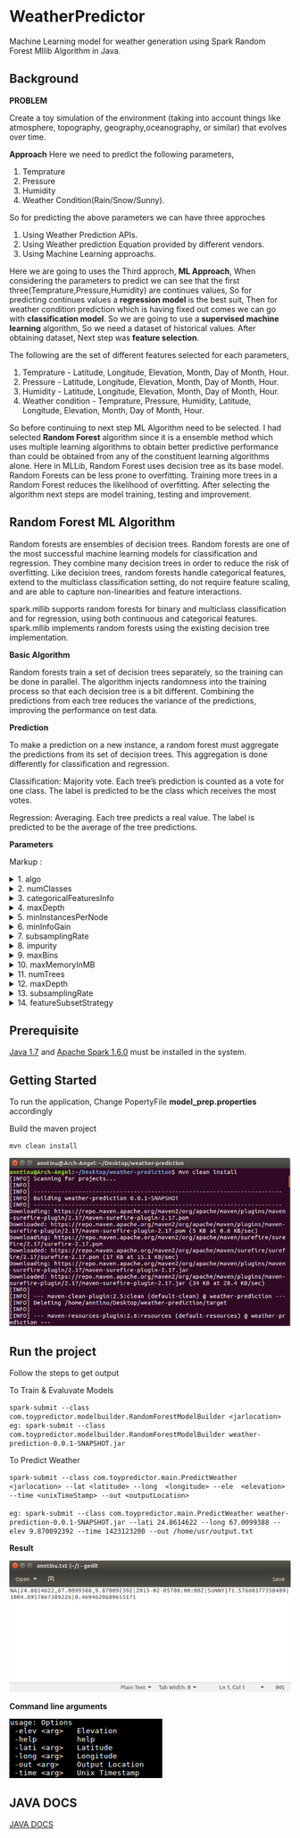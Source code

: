 # WeatherPredictor

Machine Learning model for weather generation using Spark Random Forest Mllib Algorithm in Java.

## Background

**PROBLEM**

Create a toy simulation of the environment (taking into account things like atmosphere, topography, geography,oceanography, or similar) that evolves over time.

**Approach**
Here we need to predict the following parameters,

1. Temprature
2. Pressure
3. Humidity
4. Weather Condition(Rain/Snow/Sunny).

So for predicting the above parameters we can have three approches

1. Using Weather Prediction APIs.
2. Using Weather prediction Equation provided by different vendors.
3. Using Machine Learning approachs.

Here we are going to uses the Third approch, **ML Approach**, When considering the parameters to predict we can see that the first three(Temprature,Pressure,Humidity) are continues values, So for predicting continues values a **regression model** is the best suit, Then for weather condition prediction which is having fixed out comes we can go with **classification model**. So we are going to use a **supervised machine learning** algorithm, So we need a dataset of historical values. After obtaining dataset, Next step was **feature selection**.

The following are the set of different features selected for each parameters,

1. Temprature - Latitude, Longitude, Elevation, Month, Day of Month, Hour.
2. Pressure -  Latitude, Longitude, Elevation, Month, Day of Month, Hour.
3. Humidity - Latitude, Longitude, Elevation, Month, Day of Month, Hour.
4. Weather condition - Temprature, Pressure, Humidity, Latitude, Longitude, Elevation, Month, Day of Month, Hour.

So before continuing to next step ML Algorithm need to be selected. I had selected **Random Forest** algorithm since it is a ensemble method which uses multiple learning algorithms to obtain better predictive performance than could be obtained from any of the constituent learning algorithms alone. Here in MLLib, Random Forest uses decision tree as its base model. Random Forests can be less prone to overfitting. Training more trees in a Random Forest reduces the likelihood of overfitting. After selecting the algorithm next steps are model training, testing and improvement.

## Random Forest ML Algorithm

Random forests are ensembles of decision trees. Random forests are one of the most successful machine learning models for classification and regression. They combine many decision trees in order to reduce the risk of overfitting. Like decision trees, random forests handle categorical features, extend to the multiclass classification setting, do not require feature scaling, and are able to capture non-linearities and feature interactions.

spark.mllib supports random forests for binary and multiclass classification and for regression, using both continuous and categorical features. spark.mllib implements random forests using the existing decision tree implementation.

**Basic Algorithm**

Random forests train a set of decision trees separately, so the training can be done in parallel. The algorithm injects randomness into the training process so that each decision tree is a bit different. Combining the predictions from each tree reduces the variance of the predictions, improving the performance on test data.

**Prediction**

To make a prediction on a new instance, a random forest must aggregate the predictions from its set of decision trees. This aggregation is done differently for classification and regression.

Classification: Majority vote. Each tree’s prediction is counted as a vote for one class. The label is predicted to be the class which receives the most votes.

Regression: Averaging. Each tree predicts a real value. The label is predicted to be the average of the tree predictions.

**Parameters**

Markup : <details>
           <summary>1. algo </summary>
           <p>Classification or Regression</p>
         </details>
	<details>
           <summary>2. numClasses</summary>
           <p>Number of classes (for Classification only)</p>
         </details>
	<details>
           <summary>3. categoricalFeaturesInfo</summary>
           <p> Specifies which features are categorical and how many categorical values each of those features can take. This is given as a map from feature indices to feature arity (number of categories). Any features not in this map are treated as continuous.

* E.g., Map(0 -> 2, 4 -> 10) specifies that feature 0 is binary (taking values 0 or 1) and that feature 4 has 10 categories (values {0, 1, ..., 9}). Note that feature indices are 0-based: features 0 and 4 are the 1st and 5th elements of an instance’s feature vector.
* Note that you do not have to specify categoricalFeaturesInfo. The algorithm will still run and may get reasonable results. However, performance should be better if categorical features are properly designated.</p>
         </details>
<details>
<summary>4. maxDepth </summary>
           <p>Maximum depth of a tree. Deeper trees are more expressive (potentially allowing higher accuracy), but they are also more costly to train and are more likely to overfit.</p>
         </details>
<details>
<summary>5. minInstancesPerNode </summary>
           <p>For a node to be split further, each of its children must receive at least this number of training instances. This is commonly used with RandomForest since those are often trained deeper than individual trees.</p>
         </details>
<details>
<summary>6. minInfoGain </summary>
           <p>For a node to be split further, the split must improve at least this much (in terms of information gain).</p>
         </details>
<details>
<summary>7. subsamplingRate </summary>
           <p>Fraction of the training data used for learning the decision tree. This parameter is most relevant for training ensembles of trees (using RandomForest and GradientBoostedTrees), where it can be useful to subsample the original data. For training a single decision tree, this parameter is less useful since the number of training instances is generally not the main constraint.</p>
         </details>
<details>
<summary>8. impurity </summary>
           <p>Impurity measure used to choose between candidate splits. This measure must match the algo parameter.</p>
         </details>
<details>
           <summary>9. maxBins</summary>
           <p> Number of bins used when discretizing continuous features.

* Increasing maxBins allows the algorithm to consider more split candidates and make fine-grained split decisions. However, it also increases computation and communication.
* Note that the maxBins parameter must be at least the maximum number of categories M for any categorical feature.</p>
         </details>
<details>
           <summary>10. maxMemoryInMB</summary>
           <p> Amount of memory to be used for collecting sufficient statistics. 

* The default value is conservatively chosen to be 256 MB to allow the decision algorithm to work in most scenarios. Increasing maxMemoryInMB can lead to faster training (if the memory is available) by allowing fewer passes over the data. However, there may be decreasing returns as maxMemoryInMB grows since the amount of communication on each iteration can be proportional to maxMemoryInMB.
* Implementation details: For faster processing, the decision tree algorithm collects statistics about groups of nodes to split (rather than 1 node at a time). The number of nodes which can be handled in one group is determined by the memory requirements (which vary per features). The maxMemoryInMB parameter specifies the memory limit in terms of megabytes which each worker can use for these statistics.</p>
         </details>
<details>
           <summary>11. numTrees</summary>
           <p> Number of trees in the forest. 

* Increasing the number of trees will decrease the variance in predictions, improving the model’s test-time accuracy.
* Training time increases roughly linearly in the number of trees.</p>
         </details>
<details>
           <summary>12. maxDepth</summary>
           <p> Number of trees in the forest. 

* Increasing the depth makes the model more expressive and powerful. However, deep trees take longer to train and are also more prone to overfitting.
* In general, it is acceptable to train deeper trees when using random forests than when using a single decision tree. One tree is more likely to overfit than a random forest (because of the variance reduction from averaging multiple trees in the forest).</p>
         </details>
<details>
<summary>13. subsamplingRate </summary>
           <p>This parameter specifies the size of the dataset used for training each tree in the forest, as a fraction of the size of the original dataset. The default (1.0) is recommended, but decreasing this fraction can speed up training.</p>
         </details>
<details>
<summary>14. featureSubsetStrategy </summary>
           <p>Number of features to use as candidates for splitting at each tree node. The number is specified as a fraction or function of the total number of features. Decreasing this number will speed up training, but can sometimes impact performance if too low.</p>
         </details>


## Prerequisite

[Java 1.7](https://java.com/en/download/) and [Apache Spark 1.6.0](https://spark.apache.org/releases/spark-release-1-6-0.html) must be installed in the system.

## Getting Started
To run the application, 
Change PopertyFile **model_prep.properties** accordingly

Build the maven project

```
mvn clean install  
```
![alt text](pics/BuildingProject.png)

## Run the project
Follow the steps to get output  

To Train & Evaluvate Models
```
spark-submit --class com.toypredictor.modelbuilder.RandomForestModelBuilder <jarlocation>
eg: spark-submit --class com.toypredictor.modelbuilder.RandomForestModelBuilder weather-prediction-0.0.1-SNAPSHOT.jar

```

To Predict Weather
```
spark-submit --class com.toypredictor.main.PredictWeather <jarlocation> --lat <latitude> --long  <longitude> --ele  <elevation> --time <unixTimeStamp> --out <outputLocation>

eg: spark-submit --class com.toypredictor.main.PredictWeather weather-prediction-0.0.1-SNAPSHOT.jar --lati 24.8614622 --long 67.0099388 --elev 9.870092392 --time 1423123200 --out /home/usr/output.txt
```

**Result**

![alt text](pics/OutPut.png)

**Command line arguments**

![alt text](pics/runOption.png)

## JAVA DOCS

[JAVA DOCS](https://anntinutj.github.io/weather-prediction/)

